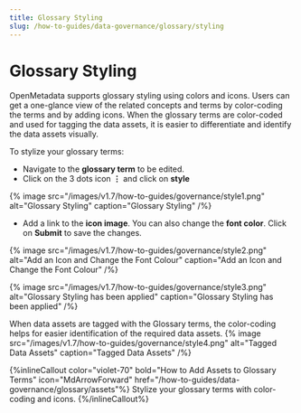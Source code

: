 ```yaml
---
title: Glossary Styling
slug: /how-to-guides/data-governance/glossary/styling
---
```


# Glossary Styling

OpenMetadata supports glossary styling using colors and icons. Users can get a one-glance view of the related concepts and terms by color-coding the terms and by adding icons. When the glossary terms are color-coded and used for tagging the data assets, it is easier to differentiate and identify the data assets visually.

To stylize your glossary terms:
- Navigate to the **glossary term** to be edited.
- Click on the 3 dots icon **⋮** and click on **style**

{% image
src="/images/v1.7/how-to-guides/governance/style1.png"
alt="Glossary Styling"
caption="Glossary Styling"
/%}

- Add a link to the **icon image**. You can also change the **font color**. Click on **Submit** to save the changes.

{% image
src="/images/v1.7/how-to-guides/governance/style2.png"
alt="Add an Icon and Change the Font Colour"
caption="Add an Icon and Change the Font Colour"
/%}

{% image
src="/images/v1.7/how-to-guides/governance/style3.png"
alt="Glossary Styling has been applied"
caption="Glossary Styling has been applied"
/%}

When data assets are tagged with the Glossary terms, the color-coding helps for easier identification of the required data assets.
{% image
src="/images/v1.7/how-to-guides/governance/style4.png"
alt="Tagged Data Assets"
caption="Tagged Data Assets"
/%}

{%inlineCallout
  color="violet-70"
  bold="How to Add Assets to Glossary Terms"
  icon="MdArrowForward"
  href="/how-to-guides/data-governance/glossary/assets"%}
  Stylize your glossary terms with color-coding and icons.
{%/inlineCallout%}